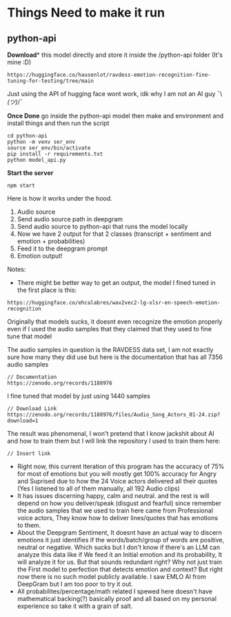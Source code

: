 # Things Need to make it run

## python-api

**Download*** this model directly and store it inside the /python-api folder (It's mine :D)
```
https://huggingface.co/hausenlot/ravdess-emotion-recognition-fine-tuning-for-testing/tree/main
```

Just using the API of hugging face wont work, idk why I am not an AI guy ¯\\_(ツ)_/¯

**Once Done** go inside the python-api model then make and environment and install things and then run the script
```
cd python-api
python -m venv ser_env
source ser_env/bin/activate
pip install -r requirements.txt
python model_api.py
```

**Start the server**
```
npm start
```

Here is how it works under the hood.
1. Audio source
2. Send audio source path in deepgram
3. Send audio source to python-api that runs the model locally
4. Now we have 2 output for that 2 classes (transcript + sentiment and emotion + probabilities)
5. Feed it to the deepgram prompt
6. Emotion output!

Notes:
- There might be better way to get an output, the model I fined tuned in the first place is this:
```
https://huggingface.co/ehcalabres/wav2vec2-lg-xlsr-en-speech-emotion-recognition
```
Originally that models sucks, it doesnt even recognize the emotion properly even if I used the audio samples that they claimed that they used to fine tune that model

The audio samples in question is the RAVDESS data set, I am not exactly sure how many they did use but here is the documentation that has all 7356 audio samples
```
// Documentation
https://zenodo.org/records/1188976
```
I fine tuned that model by just using 1440 samples
```
// Download Link
https://zenodo.org/records/1188976/files/Audio_Song_Actors_01-24.zip?download=1
```
The result was phenomenal, I won't pretend that I know jackshit about AI and how to train them but I will link the repository I used to train them here:
```
// Insert link
```

- Right now, this current Iteration of this program has the accuracy of 75% for most of emotions but you will mostly get 100% accuracy for Angry and Suprised due to how the 24 Voice actors delivered all their quotes (Yes I listened to all of them manually, all 192 Audio clips)
- It has issues discerning happy, calm and neutral. and the rest is will depend on how you deliver/speak (disgust and fearful) since remember the audio samples that we used to train here came from Professional voice actors, They know how to deliver lines/quotes that has emotions to them.
- About the Deepgram Sentiment, It doesnt have an actual way to discern emotions it just identifies if the words/batch/group of words are positive, neutral or negative. Which sucks but I don't know if there's an LLM can analyze this data like if We feed it an Initial emotion and its probability, It will analyze it for us. But that sounds redundant right? Why not just train the First model to perfection that detects emotion and context? But right now there is no such model publicly available. I saw EMLO AI from DeepGram but I am too poor to try it out.
- All probabilites/percentage/math related I spewed here doesn't have mathematical backing(?) basically proof and all based on my personal experience so take it with a grain of salt.
